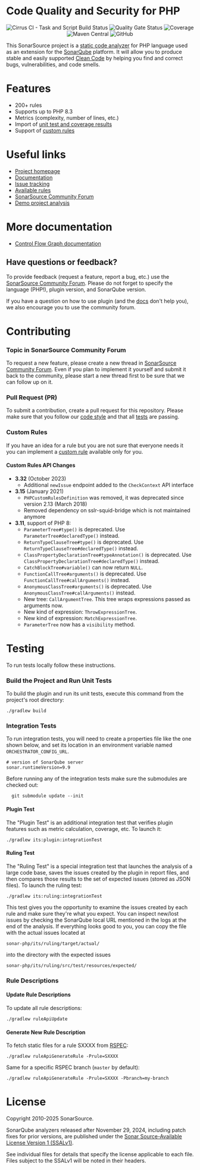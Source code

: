 # Code Quality and Security for PHP 

<p align="center">
  <img alt="Cirrus CI - Task and Script Build Status" src="https://img.shields.io/cirrus/github/SonarSource/sonar-php">
  <img alt="Quality Gate Status" src="https://next.sonarqube.com/sonarqube/api/project_badges/measure?project=org.sonarsource.php%3Aphp&metric=alert_status">
  <img alt="Coverage" src="https://next.sonarqube.com/sonarqube/api/project_badges/measure?project=org.sonarsource.php%3Aphp&metric=coverage">
  <img alt="Maven Central" src="https://img.shields.io/maven-central/v/org.sonarsource.php/sonar-php-plugin">
  <img alt="GitHub" src="https://img.shields.io/github/license/SonarSource/sonar-php">
</p>

This SonarSource project is a [static code analyzer](https://en.wikipedia.org/wiki/Static_program_analysis) for PHP language used as an extension for the [SonarQube](https://www.sonarqube.org/) platform. It will allow you to produce stable and easily supported [Clean Code](https://www.sonarsource.com/solutions/clean-code/) by helping you find and correct bugs, vulnerabilities, and code smells.


# Features
* 200+ rules
* Supports up to PHP 8.3
* Metrics (complexity, number of lines, etc.)
* Import of [unit test and coverage results](https://docs.sonarqube.org/latest/analysis/coverage/)
* Support of [custom rules](https://docs.sonarqube.org/latest/analysis/languages/php/)

# Useful links

* [Project homepage](https://www.sonarsource.com/php/)
* [Documentation](https://docs.sonarqube.org/latest/analysis/languages/php/)
* [Issue tracking](https://jira.sonarsource.com/browse/SONARPHP)
* [Available rules](https://rules.sonarsource.com/php)
* [SonarSource Community Forum](https://community.sonarsource.com/)
* [Demo project analysis](https://sonarcloud.io/dashboard?id=monica)

# More documentation

* [Control Flow Graph documentation](doc/CFG.md)

Have questions or feedback?
---------------------------

To provide feedback (request a feature, report a bug, etc.) use the [SonarSource Community Forum](https://community.sonarsource.com/). Please do not forget to specify the language (PHP!), plugin version, and SonarQube version.

If you have a question on how to use plugin (and the [docs](https://docs.sonarqube.org/latest/analysis/languages/php/) don't help you), we also encourage you to use the community forum.

# Contributing

### Topic in SonarSource Community Forum

To request a new feature, please create a new thread in [SonarSource Community Forum](https://community.sonarsource.com/). Even if you plan to implement it yourself and submit it back to the community, please start a new thread first to be sure that we can follow up on it.

### Pull Request (PR)
To submit a contribution, create a pull request for this repository. Please make sure that you follow our [code style](https://github.com/SonarSource/sonar-developer-toolset) and that all [tests](#testing) are passing.

### Custom Rules
If you have an idea for a rule but you are not sure that everyone needs it you can implement a [custom rule](https://docs.sonarqube.org/latest/analysis/languages/php/) available only for you.

#### Custom Rules API Changes
- **3.32** (October 2023)
    * Additional `newIssue` endpoint added to the `CheckContext` API interface
- **3.15** (January 2021)
    * `PHPCustomRulesDefinition` was removed, it was deprecated since version 2.13 (March 2018)
    * Removed dependency on sslr-squid-bridge which is not maintained anymore
- **3.11**, support of PHP 8:
    * `ParameterTree#type()` is deprecated. Use `ParameterTree#declaredType()` instead.
    * `ReturnTypeClauseTree#type()` is deprecated. Use `ReturnTypeClauseTree#declaredType()` instead.
    * `ClassPropertyDeclarationTree#typeAnnotation()` is deprecated. Use `ClassPropertyDeclarationTree#declaredType()` instead.
    * `CatchBlockTree#variable()` can now return `NULL`.
    * `FunctionCallTree#arguments()` is deprecated. Use `FunctionCallTree#callArguments()` instead.
    * `AnonymousClassTree#arguments()` is deprecated. Use `AnonymousClassTree#callArguments()` instead.
    * New tree: `CallArgumentTree`. This tree wraps expressions passed as arguments now.   
    * New kind of expression: `ThrowExpressionTree`.
    * New kind of expression: `MatchExpressionTree`.
    * `ParameterTree` now has a `visibility` method.
    

# <a name="testing"></a>Testing
To run tests locally follow these instructions.

### Build the Project and Run Unit Tests
To build the plugin and run its unit tests, execute this command from the project's root directory:
```shell
./gradlew build
```

### Integration Tests
To run integration tests, you will need to create a properties file like the one shown below, and set its location in an environment variable named `ORCHESTRATOR_CONFIG_URL`.
```properties
# version of SonarQube server
sonar.runtimeVersion=9.9
```
Before running any of the integration tests make sure the submodules are checked out:
```shell
  git submodule update --init
```
#### Plugin Test
The "Plugin Test" is an additional integration test that verifies plugin features such as metric calculation, coverage, etc. To launch it:
```shell
./gradlew its:plugin:integrationTest
```

#### Ruling Test
The "Ruling Test" is a special integration test that launches the analysis of a large code base, saves the issues created by the plugin in report files, and then compares those results to the set of expected issues (stored as JSON files). To launch the ruling test:
```shell
./gradlew its:ruling:integrationTest
```

This test gives you the opportunity to examine the issues created by each rule and make sure they're what you expect. You can inspect new/lost issues by checking the SonarQube local URL mentioned in the logs at the end of the analysis.
If everything looks good to you, you can copy the file with the actual issues located at
```
sonar-php/its/ruling/target/actual/
```
into the directory with the expected issues
```
sonar-php/its/ruling/src/test/resources/expected/
```

### Rule Descriptions

#### Update Rule Descriptions

To update all rule descriptions:

```shell
./gradlew ruleApiUpdate
```

#### Generate New Rule Description

To fetch static files for a rule SXXXX from [RSPEC](https://github.com/SonarSource/rspec):

```shell
./gradlew ruleApiGenerateRule -Prule=SXXXX
```

Same for a specific RSPEC branch (`master` by default):

```shell
./gradlew ruleApiGenerateRule -Prule=SXXXX -Pbranch=my-branch
```

# License

Copyright 2010-2025 SonarSource.

SonarQube analyzers released after November 29, 2024, including patch fixes for prior versions,
are published under the [Sonar Source-Available License Version 1 (SSALv1)](LICENSE.txt).

See individual files for details that specify the license applicable to each file.
Files subject to the SSALv1 will be noted in their headers.


